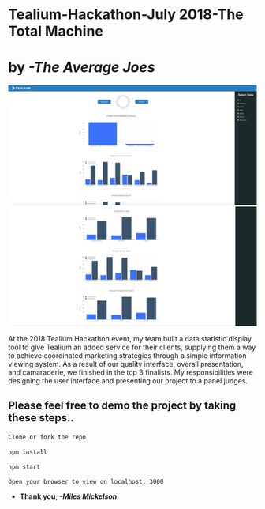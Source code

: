 # Tealium-Hackathon-July 2018-The Total Machine 
# by ***-The Average Joes***

![](images/ProjectScreenshot.png)
![](images/ProjectScreenshot2.png)

At the 2018 Tealium Hackathon event, my team built a data statistic 
display tool to give Tealium an added service for their clients, 
supplying them a way to achieve coordinated marketing strategies 
through a simple information viewing system. As a result of our 
quality interface, overall presentation, and camaraderie, we finished 
in the top 3 finalists. My responsibilities were designing the user 
interface and presenting our project to a panel judges.

## Please feel free to demo the project by taking these steps..
```
Clone or fork the repo
```
```
npm install
```
```
npm start
```
```
Open your browser to view on localhost: 3000
```
* **Thank you**, ***-Miles Mickelson***